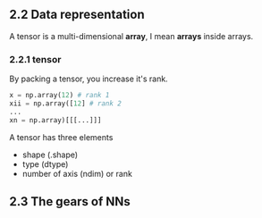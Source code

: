 ## 2.2 Data representation
A tensor is a multi-dimensional **array**, I mean  **arrays** inside arrays.

### 2.2.1 tensor

By packing a tensor, you increase it's rank.

```python
x = np.array(12) # rank 1
xii = np.array([12] # rank 2
...
xn = np.array)[[[...]]]
```

A tensor has three elements

- shape (.shape)
- type (dtype)
- number of axis (ndim) or rank

## 2.3 The gears of NNs

